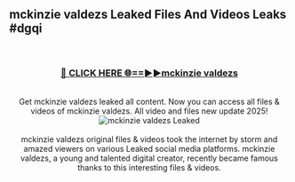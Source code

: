 ## mckinzie valdezs Leaked Files And Videos Leaks #dgqi
<br>
<div align="center">
<h3><a href="https://watchclip.my.id/mckinzie valdezs" rel="nofollow">🔴 CLICK HERE 🌐==►►mckinzie valdezs</a></h3>
<br>
Get mckinzie valdezs leaked all content. Now you can access all files & videos of mckinzie valdezs. All video and files new update 2025!
<br>
<a href="https://watchclip.my.id/mckinzie valdezs" rel="nofollow" data-target="animated-image.originalLink"><img src="https://i.ibb.co.com/WyWwxjT/player-gif2.gif" alt="mckinzie valdezs Leaked" style="max-width: 100%; display: inline-block;" data-target="animated-image.originalImage"></a>
<br><br>
mckinzie valdezs original files & videos took the internet by storm and amazed viewers on various Leaked social media platforms. mckinzie valdezs, a young and talented digital creator, recently became famous thanks to this interesting files & videos.
</div>
<br>